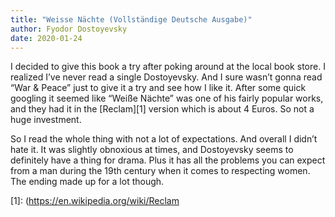 ```yaml
---
title: "Weisse Nächte (Vollständige Deutsche Ausgabe)"
author: Fyodor Dostoyevsky
date: 2020-01-24
---
```


I decided to give this book a try after poking around at the local book store. I realized I’ve never read a single Dostoyevsky. And I sure wasn’t gonna read “War & Peace” just to give it a try and see how I like it. After some quick googling it seemed like “Weiße Nächte” was one of his fairly popular works, and they had it in the [Reclam][1] version which is about 4 Euros. So not a huge investment.

So I read the whole thing with not a lot of expectations. And overall I didn’t hate it. It was slightly obnoxious at times, and Dostoyevsky seems to definitely have a thing for drama. Plus it has all the problems you can expect from a man during the 19th century when it comes to respecting women. The ending made up for a lot though.

[1]:	(https://en.wikipedia.org/wiki/Reclam


